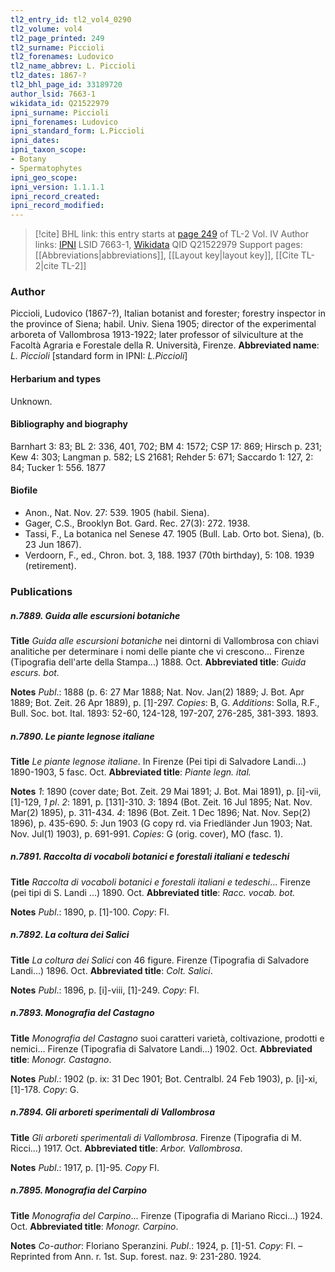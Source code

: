 ```yaml
---
tl2_entry_id: tl2_vol4_0290
tl2_volume: vol4
tl2_page_printed: 249
tl2_surname: Piccioli
tl2_forenames: Ludovico
tl2_name_abbrev: L. Piccioli
tl2_dates: 1867-?
tl2_bhl_page_id: 33189720
author_lsid: 7663-1
wikidata_id: Q21522979
ipni_surname: Piccioli
ipni_forenames: Ludovico
ipni_standard_form: L.Piccioli
ipni_dates: 
ipni_taxon_scope: 
- Botany
- Spermatophytes
ipni_geo_scope: 
ipni_version: 1.1.1.1
ipni_record_created: 
ipni_record_modified:
---
```


> [!cite] BHL link: this entry starts at [page 249](https://www.biodiversitylibrary.org/page/33189720) of TL-2 Vol. IV
> Author links: [IPNI](https://www.ipni.org/a/7663-1) LSID 7663-1, [Wikidata](https://www.wikidata.org/wiki/Q21522979) QID Q21522979
> Support pages: [[Abbreviations|abbreviations]], [[Layout key|layout key]], [[Cite TL-2|cite TL-2]]

### Author

Piccioli, Ludovico (1867-?), Italian botanist and forester; forestry inspector in the province of Siena; habil. Univ. Siena 1905; director of the experimental arboreta of Vallombrosa 1913-1922; later professor of silviculture at the Facoltà Agraria e Forestale della R. Università, Firenze. 
**Abbreviated name**: *L. Piccioli* \[standard form in IPNI: *L.Piccioli*\]

#### Herbarium and types

Unknown.

#### Bibliography and biography

Barnhart 3: 83; BL 2: 336, 401, 702; BM 4: 1572; CSP 17: 869; Hirsch p. 231; Kew 4: 303; Langman p. 582; LS 21681; Rehder 5: 671; Saccardo 1: 127, 2: 84; Tucker 1: 556. 1877

#### Biofile

- Anon., Nat. Nov. 27: 539. 1905 (habil. Siena).
- Gager, C.S., Brooklyn Bot. Gard. Rec. 27(3): 272. 1938.
- Tassi, F., La botanica nel Senese 47. 1905 (Bull. Lab. Orto bot. Siena), (b. 23 Jun 1867).
- Verdoorn, F., ed., Chron. bot. 3, 188. 1937 (70th birthday), 5: 108. 1939 (retirement).

### Publications

##### n.7889. Guida alle escursioni botaniche

**Title**
*Guida alle escursioni botaniche* nei dintorni di Vallombrosa con chiavi analitiche per determinare i nomi delle piante che vi crescono... Firenze (Tipografia dell'arte della Stampa...) 1888. Oct.
**Abbreviated title**: *Guida escurs. bot.*

**Notes**
*Publ*.: 1888 (p. 6: 27 Mar 1888; Nat. Nov. Jan(2) 1889; J. Bot. Apr 1889; Bot. Zeit. 26 Apr 1889), p. \[1\]-297. *Copies*: B, G.
*Additions*: Solla, R.F., Bull. Soc. bot. Ital. 1893: 52-60, 124-128, 197-207, 276-285, 381-393. 1893.

##### n.7890. Le piante legnose italiane

**Title**
*Le piante legnose italiane*. In Firenze (Pei tipi di Salvadore Landi...) 1890-1903, 5 fasc. Oct.
**Abbreviated title**: *Piante legn. ital.*

**Notes**
*1*: 1890 (cover date; Bot. Zeit. 29 Mai 1891; J. Bot. Mai 1891), p. \[i\]-vii, \[1\]-129, *1 pl*.
*2*: 1891, p. \[131\]-310.
*3*: 1894 (Bot. Zeit. 16 Jul 1895; Nat. Nov. Mar(2) 1895), p. 311-434.
*4*: 1896 (Bot. Zeit. 1 Dec 1896; Nat. Nov. Sep(2) 1896), p. 435-690.
*5*: Jun 1903 (G copy rd. via Friedländer Jun 1903; Nat. Nov. Jul(1) 1903), p. 691-991.
*Copies*: G (orig. cover), MO (fasc. 1).

##### n.7891. Raccolta di vocaboli botanici e forestali italiani e tedeschi

**Title**
*Raccolta di vocaboli botanici e forestali italiani e tedeschi*... Firenze (pei tipi di S. Landi ...) 1890. Oct.
**Abbreviated title**: *Racc. vocab. bot.*

**Notes**
*Publ*.: 1890, p. \[1\]-100. *Copy*: FI.

##### n.7892. La coltura dei Salici

**Title**
*La coltura dei Salici* con 46 figure. Firenze (Tipografia di Salvadore Landi...) 1896. Oct.
**Abbreviated title**: *Colt. Salici*.

**Notes**
*Publ*.: 1896, p. \[i\]-viii, \[1\]-249. *Copy*: FI.

##### n.7893. Monografia del Castagno

**Title**
*Monografia del Castagno* suoi caratteri varietà, coltivazione, prodotti e nemici... Firenze (Tipografia di Salvatore Landi...) 1902. Oct.
**Abbreviated title**: *Monogr. Castagno*.

**Notes**
*Publ*.: 1902 (p. ix: 31 Dec 1901; Bot. Centralbl. 24 Feb 1903), p. \[i\]-xi, \[1\]-178. *Copy*: G.

##### n.7894. Gli arboreti sperimentali di Vallombrosa

**Title**
*Gli arboreti sperimentali di Vallombrosa*. Firenze (Tipografia di M. Ricci...) 1917. Oct.
**Abbreviated title**: *Arbor. Vallombrosa*.

**Notes**
*Publ*.: 1917, p. \[1\]-95. *Copy* FI.

##### n.7895. Monografia del Carpino

**Title**
*Monografia del Carpino*... Firenze (Tipografia di Mariano Ricci...) 1924. Oct.
**Abbreviated title**: *Monogr. Carpino*.

**Notes**
*Co-author*: Floriano Speranzini.
*Publ*.: 1924, p. \[1\]-51. *Copy*: FI. – Reprinted from Ann. r. 1st. Sup. forest. naz. 9: 231-280. 1924.

